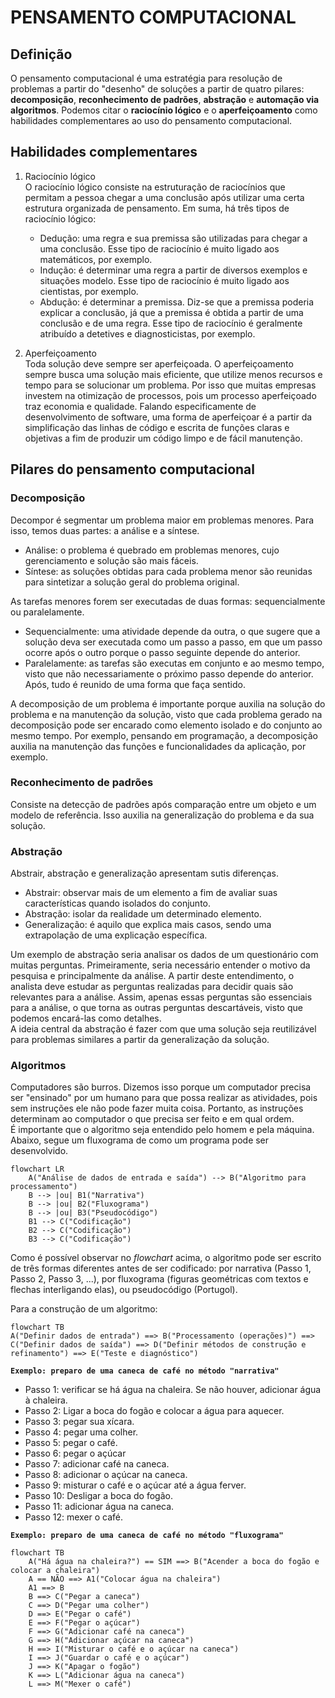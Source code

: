 # **PENSAMENTO COMPUTACIONAL**  

## Definição  
O pensamento computacional é uma estratégia para resolução de problemas a partir do "desenho" de soluções a partir de quatro pilares: **decomposição**, **reconhecimento de padrões**, **abstração** e **automação via algoritmos**. Podemos citar o **raciocínio lógico** e o **aperfeiçoamento** como habilidades complementares ao uso do pensamento computacional.  

## Habilidades complementares  

 1. Raciocínio lógico  
    O raciocínio lógico consiste na estruturação de raciocínios que permitam a pessoa chegar a uma conclusão após utilizar uma certa estrutura organizada de pensamento. Em suma, há três tipos de raciocínio lógico:  
     - Dedução: uma regra e sua premissa são utilizadas para chegar a uma conclusão. Esse tipo de raciocínio é muito ligado aos matemáticos, por exemplo.
     - Indução: é determinar uma regra a partir de diversos exemplos e situações modelo. Esse tipo de raciocínio é muito ligado aos cientistas, por exemplo.
     - Abdução: é determinar a premissa. Diz-se que a premissa poderia explicar a conclusão, já que a premissa é obtida a partir de uma conclusão e de uma regra. Esse tipo de raciocínio é geralmente atribuído a detetives e diagnosticistas, por exemplo.  

 2. Aperfeiçoamento  
    Toda solução deve sempre ser aperfeiçoada. O aperfeiçoamento sempre busca uma solução mais eficiente, que utilize menos recursos e tempo para se solucionar um problema. Por isso que muitas empresas investem na otimização de processos, pois um processo aperfeiçoado traz economia e qualidade. Falando especificamente de desenvolvimento de software, uma forma de aperfeiçoar é a partir da simplificação das linhas de código e escrita de funções claras e objetivas a fim de produzir um código limpo e de fácil manutenção.  

## Pilares do pensamento computacional  

### Decomposição  
Decompor é segmentar um problema maior em problemas menores. Para isso, temos duas partes: a análise e a síntese.  

 - Análise: o problema é quebrado em problemas menores, cujo gerenciamento e solução são mais fáceis.
 - Síntese: as soluções obtidas para cada problema menor são reunidas para sintetizar a solução geral do problema original.  

As tarefas menores forem ser executadas de duas formas: sequencialmente ou paralelamente.  

 - Sequencialmente: uma atividade depende da outra, o que sugere que a solução deva ser executada como um passo a passo, em que um passo ocorre após o outro porque o passo seguinte depende do anterior.
 - Paralelamente: as tarefas são executas em conjunto e ao mesmo tempo, visto que não necessariamente o próximo passo depende do anterior. Após, tudo é reunido de uma forma que faça sentido.  

A decomposição de um problema é importante porque auxilia na solução do problema e na manutenção da solução, visto que cada problema gerado na decomposição pode ser encarado como elemento isolado e do conjunto ao mesmo tempo. Por exemplo, pensando em programação, a decomposição auxilia na manutenção das funções e funcionalidades da aplicação, por exemplo.  

### Reconhecimento de padrões  
Consiste na detecção de padrões após comparação entre um objeto e um modelo de referência. Isso auxilia na generalização do problema e da sua solução.  

### Abstração  
Abstrair, abstração e generalização apresentam sutis diferenças.  

 - Abstrair: observar mais de um elemento a fim de avaliar suas características quando isolados do conjunto.
 - Abstração: isolar da realidade um determinado elemento.
 - Generalização: é aquilo que explica mais casos, sendo uma extrapolação de uma explicação específica.  

Um exemplo de abstração seria analisar os dados de um questionário com muitas perguntas. Primeiramente, seria necessário entender o motivo da pesquisa e principalmente da análise. A partir deste entendimento, o analista deve estudar as perguntas realizadas para decidir quais são relevantes para a análise. Assim, apenas essas perguntas são essenciais para a análise, o que torna as outras perguntas descartáveis, visto que podemos encará-las como detalhes.  
A ideia central da abstração é fazer com que uma solução seja reutilizável para problemas similares a partir da generalização da solução.  

### Algoritmos  
Computadores são burros. Dizemos isso porque um computador precisa ser "ensinado" por um humano para que possa realizar as atividades, pois sem instruções ele não pode fazer muita coisa. Portanto, as instruções determinam ao computador o que precisa ser feito e em qual ordem.  
É importante que o algoritmo seja entendido pelo homem e pela máquina.  
Abaixo, segue um fluxograma de como um programa pode ser desenvolvido.  

```mermaid
flowchart LR
    A("Análise de dados de entrada e saída") --> B("Algoritmo para processamento")
    B --> |ou| B1("Narrativa")
    B --> |ou| B2("Fluxograma")
    B --> |ou| B3("Pseudocódigo")
    B1 --> C("Codificação")
    B2 --> C("Codificação")
    B3 --> C("Codificação")
```  

Como é possível observar no *flowchart* acima, o algoritmo pode ser escrito de três formas diferentes antes de ser codificado: por narrativa (Passo 1, Passo 2, Passo 3, ...), por fluxograma (figuras geométricas com textos e flechas interligando elas), ou pseudocódigo (Portugol).  

Para a construção de um algoritmo:  

```mermaid
flowchart TB
A("Definir dados de entrada") ==> B("Processamento (operações)") ==> C("Definir dados de saída") ==> D("Definir métodos de construção e refinamento") ==> E("Teste e diagnóstico")
```  

**`Exemplo: preparo de uma caneca de café no método "narrativa"`**  

 - Passo 1: verificar se há água na chaleira. Se não houver, adicionar água à chaleira.
 - Passo 2: Ligar a boca do fogão e colocar a água para aquecer.
 - Passo 3: pegar sua xícara.
 - Passo 4: pegar uma colher.
 - Passo 5: pegar o café.
 - Passo 6: pegar o açúcar
 - Passo 7: adicionar café na caneca.
 - Passo 8: adicionar o açúcar na caneca.
 - Passo 9: misturar o café e o açúcar até a água ferver.
 - Passo 10: Desligar a boca do fogão.
 - Passo 11: adicionar água na caneca.
 - Passo 12: mexer o café.  

**`Exemplo: preparo de uma caneca de café no método "fluxograma"`**  

```mermaid
flowchart TB
    A("Há água na chaleira?") == SIM ==> B("Acender a boca do fogão e colocar a chaleira")
    A == NÃO ==> A1("Colocar água na chaleira")
    A1 ==> B
    B ==> C("Pegar a caneca")
    C ==> D("Pegar uma colher")
    D ==> E("Pegar o café")
    E ==> F("Pegar o açúcar")
    F ==> G("Adicionar café na caneca")
    G ==> H("Adicionar açúcar na caneca")
    H ==> I("Misturar o café e o açúcar na caneca")
    I ==> J("Guardar o café e o açúcar")
    J ==> K("Apagar o fogão")
    K ==> L("Adicionar água na caneca")
    L ==> M("Mexer o café") 
```
